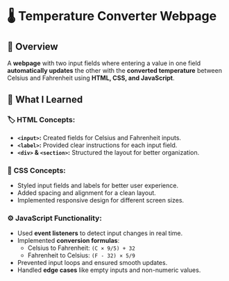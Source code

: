 # 🌡️ Temperature Converter Webpage

## 📝 Overview  
A **webpage** with two input fields where entering a value in one field **automatically updates** the other with the **converted temperature** between Celsius and Fahrenheit using **HTML, CSS, and JavaScript**.

## 🚀 What I Learned  

### 🏷️ **HTML Concepts:**  
- **`<input>`:** Created fields for Celsius and Fahrenheit inputs.  
- **`<label>`:** Provided clear instructions for each input field.  
- **`<div>` & `<section>`:** Structured the layout for better organization.  

### 🎨 **CSS Concepts:**  
- Styled input fields and labels for better user experience.  
- Added spacing and alignment for a clean layout.  
- Implemented responsive design for different screen sizes.  

### ⚙️ **JavaScript Functionality:**  
- Used **event listeners** to detect input changes in real time.  
- Implemented **conversion formulas**:  
  - Celsius to Fahrenheit: `(C × 9/5) + 32`  
  - Fahrenheit to Celsius: `(F - 32) × 5/9`  
- Prevented input loops and ensured smooth updates.  
- Handled **edge cases** like empty inputs and non-numeric values.  


